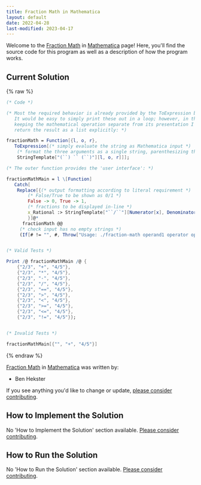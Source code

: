 ```yaml
---
title: Fraction Math in Mathematica
layout: default
date: 2022-04-28
last-modified: 2023-04-17
---
```


Welcome to the [Fraction Math](https://sampleprograms.io/projects/fraction-math) in [Mathematica](https://sampleprograms.io/languages/mathematica) page! Here, you'll find the source code for this program as well as a description of how the program works.

## Current Solution

{% raw %}

```mathematica
(* Code *)

(* Most the required behavior is already provided by the ToExpression built-in.
   It would be easy to simply print these out in a loop; however, in the spirit of
   keeping the mathematical operation separate from its presentation I opted to
   return the result as a list explicitly: *)

fractionMath = Function[{l, o, r},
   ToExpression[(* simply evaluate the string as Mathematica input *)
    (* format the three arguments as a single string, parenthesizing the operands for precedence *)
    StringTemplate["(``) `` (``)"][l, o, r]]];

(* The outer function provides the 'user interface': *)

fractionMathMain = l \[Function]
   Catch[
    Replace[{(* output formatting according to literal requirement *)
        (* False/True to be shown as 0/1 *)
        False -> 0, True -> 1,
        (* fractions to be displayed in-line *)
        x_Rational :> StringTemplate["``/``"][Numerator[x], Denominator[x]]
        }]@*
      fractionMath @@
     (* check input has no empty strings *)
     (If[# != "", #, Throw["Usage: ./fraction-math operand1 operator operand2"]] & /@ l)];


(* Valid Tests *)

Print /@ fractionMathMain /@ {
    {"2/3", "+", "4/5"},
    {"2/3", "*", "4/5"},
    {"2/3", "-", "4/5"},
    {"2/3", "/", "4/5"},
    {"2/3", "==", "4/5"},
    {"2/3", ">", "4/5"},
    {"2/3", "<", "4/5"},
    {"2/3", ">=", "4/5"},
    {"2/3", "<=", "4/5"},
    {"2/3", "!=", "4/5"}};


(* Invalid Tests *)

fractionMathMain[{"", "+", "4/5"}]
```

{% endraw %}

[Fraction Math](https://sampleprograms.io/projects/fraction-math) in [Mathematica](https://sampleprograms.io/languages/mathematica) was written by:

- Ben Hekster

If you see anything you'd like to change or update, [please consider contributing](https://github.com/TheRenegadeCoder/sample-programs).

## How to Implement the Solution

No 'How to Implement the Solution' section available. [Please consider contributing](https://github.com/TheRenegadeCoder/sample-programs-website).

## How to Run the Solution

No 'How to Run the Solution' section available. [Please consider contributing](https://github.com/TheRenegadeCoder/sample-programs-website).
